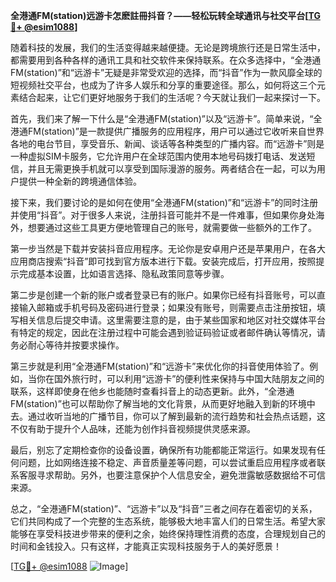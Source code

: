 **全港通FM(station)远游卡怎麽註冊抖音？——轻松玩转全球通讯与社交平台[[TG💪+ @esim1088](https://t.me/s/esim1088)]**

随着科技的发展，我们的生活变得越来越便捷。无论是跨境旅行还是日常生活中，都需要用到各种各样的通讯工具和社交软件来保持联系。在众多选择中，“全港通FM(station)”和“远游卡”无疑是非常受欢迎的选择，而“抖音”作为一款风靡全球的短视频社交平台，也成为了许多人娱乐和分享的重要途径。那么，如何将这三个元素结合起来，让它们更好地服务于我们的生活呢？今天就让我们一起来探讨一下。

首先，我们来了解一下什么是“全港通FM(station)”以及“远游卡”。简单来说，“全港通FM(station)”是一款提供广播服务的应用程序，用户可以通过它收听来自世界各地的电台节目，享受音乐、新闻、谈话等各种类型的广播内容。而“远游卡”则是一种虚拟SIM卡服务，它允许用户在全球范围内使用本地号码拨打电话、发送短信，并且无需更换手机就可以享受到国际漫游的服务。两者结合在一起，可以为用户提供一种全新的跨境通信体验。

接下来，我们要讨论的是如何在使用“全港通FM(station)”和“远游卡”的同时注册并使用“抖音”。对于很多人来说，注册抖音可能并不是一件难事，但如果你身处海外，想要通过这些工具更方便地管理自己的账号，就需要做一些额外的工作了。

第一步当然是下载并安装抖音应用程序。无论你是安卓用户还是苹果用户，在各大应用商店搜索“抖音”即可找到官方版本进行下载。安装完成后，打开应用，按照提示完成基本设置，比如语言选择、隐私政策同意等步骤。

第二步是创建一个新的账户或者登录已有的账户。如果你已经有抖音账号，可以直接输入邮箱或手机号码及密码进行登录；如果没有账号，则需要点击注册按钮，填写相关信息后提交申请。这里需要注意的是，由于某些国家和地区对社交媒体平台有特定的规定，因此在注册过程中可能会遇到验证码验证或者邮件确认等情况，请务必耐心等待并按要求操作。

第三步就是利用“全港通FM(station)”和“远游卡”来优化你的抖音使用体验了。例如，当你在国外旅行时，可以利用“远游卡”的便利性来保持与中国大陆朋友之间的联系，这样即使身在他乡也能随时查看抖音上的动态更新。此外，“全港通FM(station)”也可以帮助你了解当地的文化背景，从而更好地融入到新的环境中去。通过收听当地的广播节目，你可以了解到最新的流行趋势和社会热点话题，这不仅有助于提升个人品味，还能为创作抖音视频提供灵感来源。

最后，别忘了定期检查你的设备设置，确保所有功能都能正常运行。如果发现有任何问题，比如网络连接不稳定、声音质量差等问题，可以尝试重启应用程序或者联系客服寻求帮助。另外，也要注意保护个人信息安全，避免泄露敏感数据给不可信来源。

总之，“全港通FM(station)”、“远游卡”以及“抖音”三者之间存在着密切的关系，它们共同构成了一个完整的生态系统，能够极大地丰富人们的日常生活。希望大家能够在享受科技进步带来的便利之余，始终保持理性消费的态度，合理规划自己的时间和金钱投入。只有这样，才能真正实现科技服务于人的美好愿景！

[[TG💪+ @esim1088](https://t.me/s/esim1088) ![Image](https://i.postimg.cc/4NQfJmqS/Snipaste-2025-05-13-00-14-12.png)]